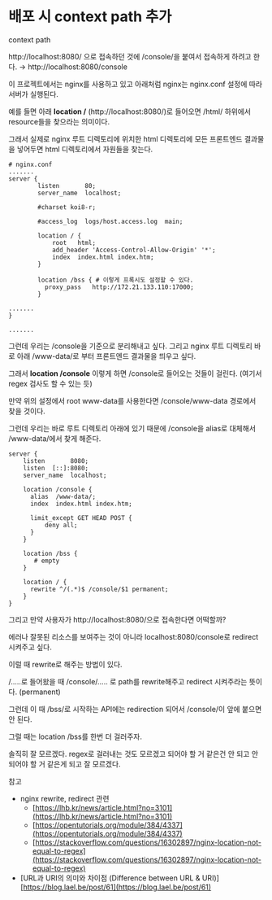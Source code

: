 # 배포 시 context path 추가

context path

http://localhost:8080/ 으로 접속하던 것에 /console/을 붙여서 접속하게 하려고 한다. → http://localhost:8080/console

이 프로젝트에서는 nginx를 사용하고 있고 아래처럼 nginx는 nginx.conf 설정에 따라 서버가 실행된다.

예를 들면 아래 **location /** \(http://localhost:8080/\)로 들어오면 /html/ 하위에서 resource들을 찾으라는 의미이다.

그래서 실제로 nginx 루트 디렉토리에 위치한 html 디렉토리에 모든 프론트엔드 결과물을 넣어두면 html 디렉토리에서 자원들을 찾는다.

```text
# nginx.conf
.......
server {
        listen       80;
        server_name  localhost;

        #charset koi8-r;

        #access_log  logs/host.access.log  main;

        location / {
            root   html;
            add_header 'Access-Control-Allow-Origin' '*';
            index  index.html index.htm;
        }

        location /bss { # 이렇게 프록시도 설정할 수 있다.
          proxy_pass   http://172.21.133.110:17000;
        } 

.......
}

.......
```

그런데 우리는 /console을 기준으로 분리해내고 싶다. 그리고 nginx 루트 디렉토리 바로 아래 /www-data/로 부터 프론트엔드 결과물을 띄우고 싶다.

그래서 **location /console** 이렇게 하면 /console로 들어오는 것들이 걸린다. \(여기서 regex 검사도 할 수 있는 듯\)

만약 위의 설정에서 root www-data를 사용한다면 /console/www-data 경로에서 찾을 것이다.

그런데 우리는 바로 루트 디렉토리 아래에 있기 때문에 /console을 alias로 대체해서 /www-data/에서 찾게 해준다.

```text
server {
    listen       8080;
    listen  [::]:8080;
    server_name  localhost;

    location /console {
      alias  /www-data/;
      index  index.html index.htm;

      limit_except GET HEAD POST {
          deny all;
      }
    }

    location /bss {
       # empty
    }

    location / {
      rewrite ^/(.*)$ /console/$1 permanent;
    }
}
```



그리고 만약 사용자가 http://localhost:8080/으로 접속한다면 어떡할까?

에러나 잘못된 리소스를 보여주는 것이 아니라 localhost:8080/console로 redirect 시켜주고 싶다.

이럴 때 rewrite로 해주는 방법이 있다.

/.....로 들어왔을 때 /console/..... 로 path를 rewrite해주고 redirect 시켜주라는 뜻이다. \(permanent\)

그런데 이 때 /bss/로 시작하는 API에는 redirection 되어서 /console/이 앞에 붙으면 안 된다.

그럴 때는 location /bss를 한번 더 걸러주자.

솔직히 잘 모르겠다. regex로 걸러내는 것도 모르겠고 되어야 할 거 같은건 안 되고 안 되어야 할 거 같은게 되고 잘 모르겠다.

참고

* nginx rewrite, redirect 관련
  * [https://lhb.kr/news/article.html?no=3101](https://lhb.kr/news/article.html?no=3101)
  * [https://opentutorials.org/module/384/4337](https://opentutorials.org/module/384/4337)
  * [https://stackoverflow.com/questions/16302897/nginx-location-not-equal-to-regex](https://stackoverflow.com/questions/16302897/nginx-location-not-equal-to-regex)
* \[URL과 URI의 의미와 차이점 \(Difference between URL & URI\)\] [https://blog.lael.be/post/61](https://blog.lael.be/post/61)

